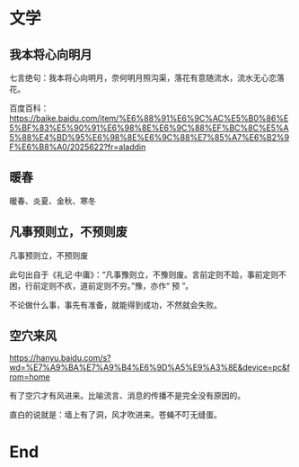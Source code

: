 # 文学



## 我本将心向明月

七言绝句：我本将心向明月，奈何明月照沟渠，落花有意随流水，流水无心恋落花。

百度百科： https://baike.baidu.com/item/%E6%88%91%E6%9C%AC%E5%B0%86%E5%BF%83%E5%90%91%E6%98%8E%E6%9C%88%EF%BC%8C%E5%A5%88%E4%BD%95%E6%98%8E%E6%9C%88%E7%85%A7%E6%B2%9F%E6%B8%A0/2025622?fr=aladdin



## 暖春

暖春、炎夏、金秋、寒冬



## 凡事预则立，不预则废

凡事预则立，不预则废

此句出自于《礼记·中庸》：“凡事豫则立，不豫则废。言前定则不跲，事前定则不困，行前定则不疚，道前定则不穷。”豫，亦作“ 预 ”。

不论做什么事，事先有准备，就能得到成功，不然就会失败。

## 空穴来风

<https://hanyu.baidu.com/s?wd=%E7%A9%BA%E7%A9%B4%E6%9D%A5%E9%A3%8E&device=pc&from=home>

有了空穴才有风进来。比喻流言、消息的传播不是完全没有原因的。

直白的说就是：墙上有了洞，风才吹进来。苍蝇不叮无缝蛋。





















# End